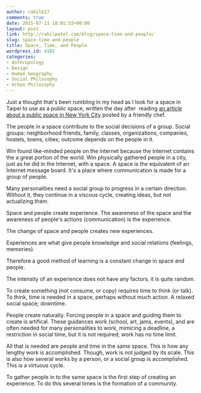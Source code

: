 ```yaml
---
author: rahil627
comments: true
date: 2015-07-11 18:01:53+00:00
layout: post
link: http://rahilpatel.com/blog/space-time-and-people/
slug: space-time-and-people
title: Space, Time, and People
wordpress_id: 4102
categories:
- Anthropology
- Design
- Human Geography
- Social Philosophy
- Urban Philosophy
---
```


Just a thought that's been rumbling in my head as I look for a space in Taipei to use as a public space, written the day after  reading [an article about a public space in New York City](http://bedfordandbowery.com/2015/07/a-diy-space-where-people-of-color-have-empowerment-gets-ready-for-next-act/) posted by a friendly chef.

The people in a space contribute to the social decisions of a group. Social groups: neighborhood friends, family, classes, organizations, companies, hostels, towns, cities; outcome depends on the people in it.

Win found like-minded people on the internet because the Internet contains the a great portion of the world. Win physically gathered people in a city, just as he did in the Internet, with a space. A space is the equivalent of an Internet message board. It's a place where communication is made for a group of people.

Many personalities need a social group to progress in a certain direction. Without it, they continue in a viscous cycle, creating ideas, but not actualizing them.

Space and people create experience. The awareness of the space and the awareness of people's actions (communication) is the experience.

The change of space and people creates new experiences.

Experiences are what give people knowledge and social relations (feelings, memories).

Therefore a good method of learning is a constant change in space and people.

The intensity of an experience does not have any factors, it is quite random.

To create something (not consume, or copy) requires time to think (or talk). To think, time is needed in a space, perhaps without much action. A relaxed social space; downtime.

People create naturally. Forcing people in a space and guiding them to create is artifical. These guidances work (school, art, jams, events), and are often needed for many personalities to work, mimicing a deadline, a restriction in social time, but it is not required; work has no time limit.

All that is needed are people and time in the same space. This is how any lengthy work is accomplished. Though, work is not judged by its scale. This is also how several works by a person, or a social group is accomplished. This is a virtuous cycle.

To gather people in to the same space is the first step of creating an experience. To do this several times is the formation of a community.

